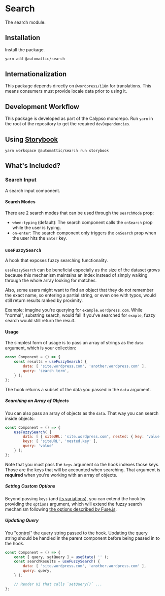 # Search

The search module.

## Installation

Install the package.

```bash
yarn add @automattic/search
```

## Internationalization

This package depends directly on `@wordpress/i18n` for translations. This means consumers must provide locale data prior to using it.

## Development Workflow

This package is developed as part of the Calypso monorepo. Run `yarn`
in the root of the repository to get the required `devDependencies`.

## Using [Storybook](https://storybook.js.org/)

`yarn workspace @automattic/search run storybook`

## What's Included?

### Search Input

A search input component.

#### Search Modes

There are 2 search modes that can be used through the `searchMode` prop:

- `when-typing` (default): The search component calls the `onSearch` prop while the user is typing.
- `on-enter`: The search component only triggers the `onSearch` prop when the user hits the `Enter` key.

### `useFuzzySearch`

A hook that exposes fuzzy searching functionality.

`useFuzzySearch` can be beneficial especially as the size of the dataset grows because this mechanism maintains an index instead of simply walking through the whole array looking for matches.

Also, some users might want to find an object that they do not remember the exact name, so entering a partial string, or even one with typos, would still return results ranked by proximity.

Example: imagine you're querying for `example.wordpress.com`. While "normal", substring search, would fail if you've searched for `exmple`, fuzzy search would still return the result.

#### Usage

The simplest form of usage is to pass an array of strings as the `data` argument, which is your collection:

```js
const Component = () => {
	const results = useFuzzySearch( {
		data: [ 'site.wordpress.com', 'another.wordpress.com' ],
		query: 'search term',
	} );
};
```

The hook returns a subset of the data you passed in the `data` argument.


##### Searching an Array of Objects

You can also pass an array of objects as the `data`. That way you can search inside objects:

```js
const Component = () => {
	useFuzzySearch( {
		data: [ { siteURL: 'site.wordpress.com', nested: { key: 'value' } } ],
		keys: [ 'siteURL', 'nested.key' ],
		query: 'value'
	} );
};
```

Note that you must pass the `keys` argument so the hook indexes those keys. Those are the keys that will be accounted when searching. That argument is **required** when you're working with an array of objects.

##### Setting Custom Options

Beyond passing `keys` (and [its variations](https://fusejs.io/examples.html)), you can extend the hook by providing the `options` argument, which will extend the fuzzy search mechanism following [the options described by Fuse.js](https://fusejs.io/api/options.html).

##### Updating Query

You ["control"](https://reactjs.org/docs/uncontrolled-components.html) the query string
passed to the hook. Updating the query string should be handled in the parent component
before being passed in to the hook.

```js
const Component = () => {
	const [ query, setQuery ] = useState( '' );
	const searchResults = useFuzzySearch( {
		data: [ 'site.wordpress.com', 'another.wordpress.com' ],
		query: query,
	} );

	// Render UI that calls `setQuery()` ...
};
```
